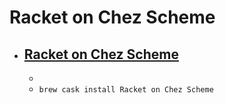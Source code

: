 # Racket on Chez Scheme
- [Racket on Chez Scheme](https://racket-lang.org/)
  - 
  - 
  - `brew cask install Racket on Chez Scheme`

